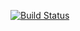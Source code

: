 [![Build Status](https://travis-ci.org/sky-joker/travis-ci-test.svg?branch=master)](https://travis-ci.org/sky-joker/travis-ci-test)
